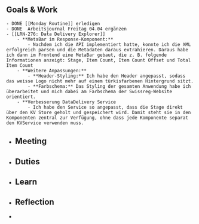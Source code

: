 ## Goals & Work
	- DONE [[Monday Routine]] erledigen
	- DONE  Arbeitsjournal Freitag 04.04 ergänzen
	- [[LRN-276: Data Delivery Explorer]]
		- **MetaBar im Response-Komponent:**
			- Nachdem ich die API implementiert hatte, konnte ich die XML erfolgreich parsen und die Metadaten daraus extrahieren. Daraus habe ich dann im Frontend eine MetaBar gebaut, die z. B. folgende Informationen anzeigt: Stage, Item Count, Item Count Offset und Total Item Count
		- **Weitere Anpassungen:**
			- **Header-Styling:** Ich habe den Header angepasst, sodass das weisse Logo nicht mehr auf einem türkisfarbenen Hintergrund sitzt.
			- **Farbschema:** Das Styling der gesamten Anwendung habe ich überarbeitet und mich dabei am Farbschema der Swissreg-Website orientiert.
		- **Verbesserung DataDelivery Service
			- Ich habe den Service so angepasst, dass die Stage direkt über den KV Store geholt und gespeichert wird. Damit steht sie in den Komponenten zentral zur Verfügung, ohne dass jede Komponente separat den KVService verwenden muss.
- ## Meeting
- ## Duties
- ## Learn
- ## Reflection
-